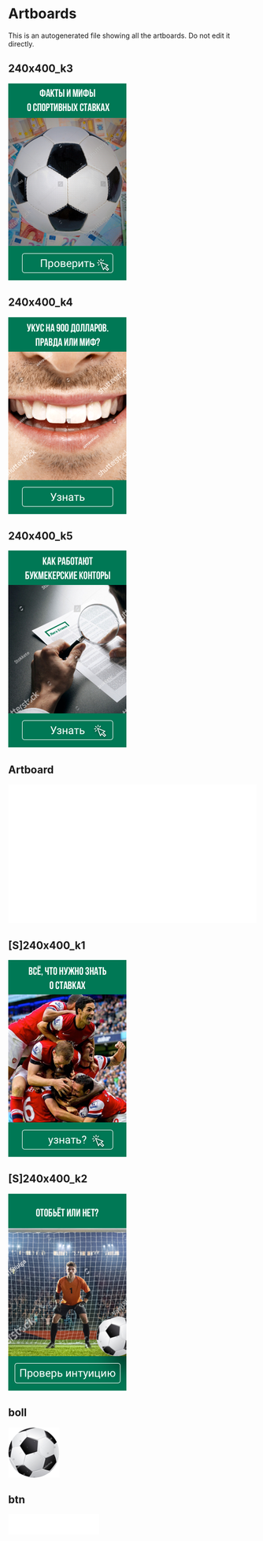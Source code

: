 # Artboards

This is an autogenerated file showing all the artboards. Do not edit it directly.

## 240x400_k3

![240x400_k3](./.exportedArtboards/liga_banner_1/240x400_k3.png)


## 240x400_k4

![240x400_k4](./.exportedArtboards/liga_banner_1/240x400_k4.png)


## 240x400_k5

![240x400_k5](./.exportedArtboards/liga_banner_1/240x400_k5.png)


## Artboard

![Artboard](./.exportedArtboards/liga_banner_1/Artboard.png)


## [S]240x400_k1

![[S]240x400_k1](./.exportedArtboards/liga_banner_1/%5BS%5D240x400_k1.png)


## [S]240x400_k2

![[S]240x400_k2](./.exportedArtboards/liga_banner_1/%5BS%5D240x400_k2.png)


## boll

![boll](./.exportedArtboards/liga_banner_1/boll.png)


## btn

![btn](./.exportedArtboards/liga_banner_1/btn.png)

